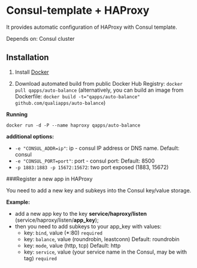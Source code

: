 Consul-template + HAProxy
==============
It provides automatic configuration of HAProxy with Consul template.

Depends on: Consul cluster

Installation
--------------

1. Install [Docker](https://www.docker.com)

2. Download automated build from public Docker Hub Registry: `docker pull qapps/auto-balance`
(alternatively, you can build an image from Dockerfile: `docker build -t="qapps/auto-balance" github.com/qualiapps/auto-balance`)

**Running**

`docker run -d -P --name haproxy qapps/auto-balance`

**additional options:**
- `-e "CONSUL_ADDR=ip"`: ip - consul IP address or DNS name. Default: consul
- `-e "CONSUL_PORT=port"`: port - consul port: Default: 8500
- `-p 1883:1883 -p 15672:15672`: two port exposed (1883, 15672)


###Register a new app in HAProxy

You need to add a new key and subkeys into the Consul key/value storage.

**Example:**
- add a new app key to the key **service/haproxy/listen** (service/haproxy/listen/**app_key**);
- then you need to add subkeys to your app_key with values:
    - key: `bind`, value (*:80) `required`
    - key: `balance`, value (roundrobin, leastconn) Default: roundrobin
    - key: `mode`, value (http, tcp) Default: http
    - key: `service`, value (your service name in the Consul, may be with tag) `required`